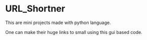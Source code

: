 # URL_Shortner
<p>This are mini projects made with python language.</p>
<p></p>One can make their huge links to small using this gui based code.</p>

